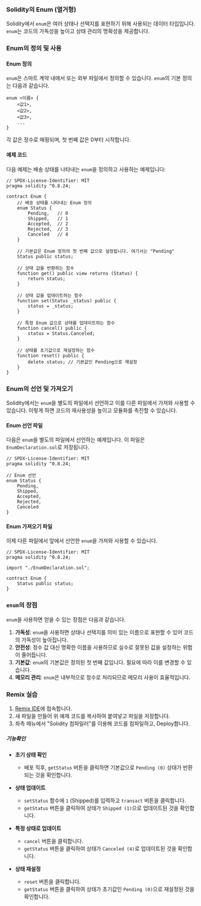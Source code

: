 ### Solidity의 Enum (열거형)

Solidity에서 `enum`은 여러 상태나 선택지를 표현하기 위해 사용되는 데이터 타입입니다.
`enum`는 코드의 가독성을 높이고 상태 관리의 명확성을 제공합니다.

### Enum의 정의 및 사용

#### Enum 정의

`enum`은 스마트 계약 내에서 또는 외부 파일에서 정의할 수 있습니다. `enum`의 기본 정의는 다음과 같습니다.

```solidity
enum <이름> {
    <값1>,
    <값2>,
    <값3>,
    ...
}
```

각 값은 정수로 매핑되며, 첫 번째 값은 0부터 시작합니다.

#### 예제 코드

다음 예제는 배송 상태를 나타내는 `enum`을 정의하고 사용하는 예제입니다:

```solidity
// SPDX-License-Identifier: MIT
pragma solidity ^0.8.24;

contract Enum {
    // 배송 상태를 나타내는 Enum 정의
    enum Status {
        Pending,   // 0
        Shipped,   // 1
        Accepted,  // 2
        Rejected,  // 3
        Canceled   // 4
    }

    // 기본값은 Enum 정의의 첫 번째 값으로 설정됩니다. 여기서는 "Pending"
    Status public status;

    // 상태 값을 반환하는 함수
    function get() public view returns (Status) {
        return status;
    }

    // 상태 값을 업데이트하는 함수
    function set(Status _status) public {
        status = _status;
    }

    // 특정 Enum 값으로 상태를 업데이트하는 함수
    function cancel() public {
        status = Status.Canceled;
    }

    // 상태를 초기값으로 재설정하는 함수
    function reset() public {
        delete status; // 기본값인 Pending으로 재설정
    }
}
```

### Enum의 선언 및 가져오기

Solidity에서는 `enum`을 별도의 파일에서 선언하고 이를 다른 파일에서 가져와 사용할 수 있습니다. 이렇게 하면 코드의 재사용성을 높이고 모듈화를 촉진할 수 있습니다.

#### Enum 선언 파일

다음은 `enum`을 별도의 파일에서 선언하는 예제입니다. 이 파일은 `EnumDeclaration.sol`로 저장됩니다.

```solidity
// SPDX-License-Identifier: MIT
pragma solidity ^0.8.24;

// Enum 선언
enum Status {
    Pending,
    Shipped,
    Accepted,
    Rejected,
    Canceled
}
```

#### Enum 가져오기 파일

이제 다른 파일에서 앞에서 선언한 `enum`을 가져와 사용할 수 있습니다.

```solidity
// SPDX-License-Identifier: MIT
pragma solidity ^0.8.24;

import "./EnumDeclaration.sol";

contract Enum {
    Status public status;
}
```

### `enum`의 장점

`enum`을 사용하면 얻을 수 있는 장점은 다음과 같습니다.

1. **가독성**: `enum`을 사용하면 상태나 선택지를 의미 있는 이름으로 표현할 수 있어 코드의 가독성이 높아집니다.
2. **안전성**: 정수 값 대신 명확한 이름을 사용하므로 실수로 잘못된 값을 설정하는 위험이 줄어듭니다.
3. **기본값**: `enum`의 기본값은 정의된 첫 번째 값입니다. 필요에 따라 이를 변경할 수 있습니다.
4. **메모리 관리**: `enum`은 내부적으로 정수로 처리되므로 메모리 사용이 효율적입니다.

### Remix 실습

1. [Remix IDE](https://remix.ethereum.org/)에 접속합니다.
2. 새 파일을 만들어 위 예제 코드를 복사하여 붙여넣고 파일을 저장합니다.
3. 좌측 메뉴에서 "Solidity 컴파일러"를 이용해 코드를 컴파일하고, Deploy합니다.

##### 기능확인

- **초기 상태 확인**
    - 배포 직후, `getStatus` 버튼을 클릭하면 기본값으로 `Pending (0)` 상태가 반환되는 것을 확인합니다.

- **상태 업데이트**
    - `setStatus` 함수에 `1` (Shipped)를 입력하고 `transact` 버튼을 클릭합니다.
    - `getStatus` 버튼을 클릭하여 상태가 `Shipped (1)`으로 업데이트된 것을 확인합니다.

- **특정 상태로 업데이트**
    - `cancel` 버튼을 클릭합니다.
    - `getStatus` 버튼을 클릭하여 상태가 `Canceled (4)`로 업데이트된 것을 확인합니다.

- **상태 재설정**
    - `reset` 버튼을 클릭합니다.
    - `getStatus` 버튼을 클릭하여 상태가 초기값인 `Pending (0)`으로 재설정된 것을 확인합니다.
